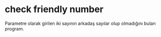 # check friendly number
Parametre olarak girilen iki sayının arkadaş sayılar olup olmadığını bulan program.



